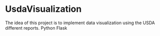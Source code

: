 # UsdaVisualization
The idea of this project is to implement data visualization using the USDA different reports. Python Flask

